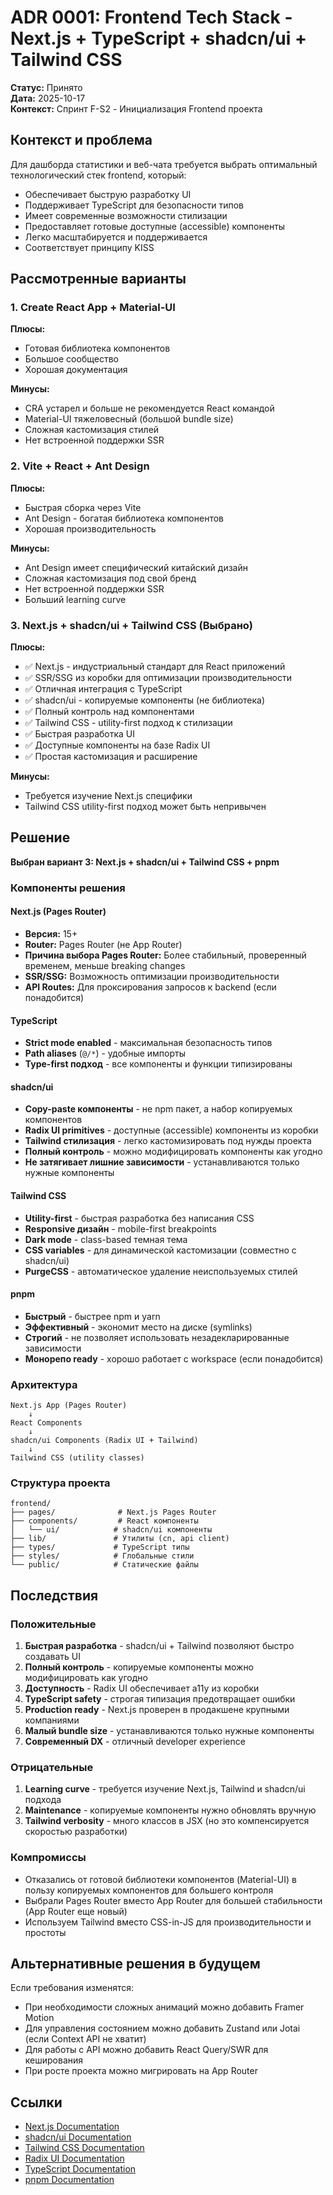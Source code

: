 # ADR 0001: Frontend Tech Stack - Next.js + TypeScript + shadcn/ui + Tailwind CSS

**Статус:** Принято  
**Дата:** 2025-10-17  
**Контекст:** Спринт F-S2 - Инициализация Frontend проекта

## Контекст и проблема

Для дашборда статистики и веб-чата требуется выбрать оптимальный технологический стек frontend, который:

- Обеспечивает быструю разработку UI
- Поддерживает TypeScript для безопасности типов
- Имеет современные возможности стилизации
- Предоставляет готовые доступные (accessible) компоненты
- Легко масштабируется и поддерживается
- Соответствует принципу KISS

## Рассмотренные варианты

### 1. Create React App + Material-UI

**Плюсы:**
- Готовая библиотека компонентов
- Большое сообщество
- Хорошая документация

**Минусы:**
- CRA устарел и больше не рекомендуется React командой
- Material-UI тяжеловесный (большой bundle size)
- Сложная кастомизация стилей
- Нет встроенной поддержки SSR

### 2. Vite + React + Ant Design

**Плюсы:**
- Быстрая сборка через Vite
- Ant Design - богатая библиотека компонентов
- Хорошая производительность

**Минусы:**
- Ant Design имеет специфический китайский дизайн
- Сложная кастомизация под свой бренд
- Нет встроенной поддержки SSR
- Больший learning curve

### 3. Next.js + shadcn/ui + Tailwind CSS (Выбрано)

**Плюсы:**
- ✅ Next.js - индустриальный стандарт для React приложений
- ✅ SSR/SSG из коробки для оптимизации производительности
- ✅ Отличная интеграция с TypeScript
- ✅ shadcn/ui - копируемые компоненты (не библиотека)
- ✅ Полный контроль над компонентами
- ✅ Tailwind CSS - utility-first подход к стилизации
- ✅ Быстрая разработка UI
- ✅ Доступные компоненты на базе Radix UI
- ✅ Простая кастомизация и расширение

**Минусы:**
- Требуется изучение Next.js специфики
- Tailwind CSS utility-first подход может быть непривычен

## Решение

**Выбран вариант 3: Next.js + shadcn/ui + Tailwind CSS + pnpm**

### Компоненты решения

#### Next.js (Pages Router)

- **Версия:** 15+
- **Router:** Pages Router (не App Router)
- **Причина выбора Pages Router:** Более стабильный, проверенный временем, меньше breaking changes
- **SSR/SSG:** Возможность оптимизации производительности
- **API Routes:** Для проксирования запросов к backend (если понадобится)

#### TypeScript

- **Strict mode enabled** - максимальная безопасность типов
- **Path aliases** (`@/*`) - удобные импорты
- **Type-first подход** - все компоненты и функции типизированы

#### shadcn/ui

- **Copy-paste компоненты** - не npm пакет, а набор копируемых компонентов
- **Radix UI primitives** - доступные (accessible) компоненты из коробки
- **Tailwind стилизация** - легко кастомизировать под нужды проекта
- **Полный контроль** - можно модифицировать компоненты как угодно
- **Не затягивает лишние зависимости** - устанавливаются только нужные компоненты

#### Tailwind CSS

- **Utility-first** - быстрая разработка без написания CSS
- **Responsive дизайн** - mobile-first breakpoints
- **Dark mode** - class-based темная тема
- **CSS variables** - для динамической кастомизации (совместно с shadcn/ui)
- **PurgeCSS** - автоматическое удаление неиспользуемых стилей

#### pnpm

- **Быстрый** - быстрее npm и yarn
- **Эффективный** - экономит место на диске (symlinks)
- **Строгий** - не позволяет использовать незадекларированные зависимости
- **Монорепо ready** - хорошо работает с workspace (если понадобится)

### Архитектура

```
Next.js App (Pages Router)
    ↓
React Components
    ↓
shadcn/ui Components (Radix UI + Tailwind)
    ↓
Tailwind CSS (utility classes)
```

### Структура проекта

```
frontend/
├── pages/              # Next.js Pages Router
├── components/         # React компоненты
│   └── ui/            # shadcn/ui компоненты
├── lib/               # Утилиты (cn, api client)
├── types/             # TypeScript типы
├── styles/            # Глобальные стили
└── public/            # Статические файлы
```

## Последствия

### Положительные

1. **Быстрая разработка** - shadcn/ui + Tailwind позволяют быстро создавать UI
2. **Полный контроль** - копируемые компоненты можно модифицировать как угодно
3. **Доступность** - Radix UI обеспечивает a11y из коробки
4. **TypeScript safety** - строгая типизация предотвращает ошибки
5. **Production ready** - Next.js проверен в продакшене крупными компаниями
6. **Малый bundle size** - устанавливаются только нужные компоненты
7. **Современный DX** - отличный developer experience

### Отрицательные

1. **Learning curve** - требуется изучение Next.js, Tailwind и shadcn/ui подхода
2. **Maintenance** - копируемые компоненты нужно обновлять вручную
3. **Tailwind verbosity** - много классов в JSX (но это компенсируется скоростью разработки)

### Компромиссы

- Отказались от готовой библиотеки компонентов (Material-UI) в пользу копируемых компонентов для большего контроля
- Выбрали Pages Router вместо App Router для большей стабильности (App Router еще новый)
- Используем Tailwind вместо CSS-in-JS для производительности и простоты

## Альтернативные решения в будущем

Если требования изменятся:

- При необходимости сложных анимаций можно добавить Framer Motion
- Для управления состоянием можно добавить Zustand или Jotai (если Context API не хватит)
- Для работы с API можно добавить React Query/SWR для кеширования
- При росте проекта можно мигрировать на App Router

## Ссылки

- [Next.js Documentation](https://nextjs.org/docs)
- [shadcn/ui Documentation](https://ui.shadcn.com)
- [Tailwind CSS Documentation](https://tailwindcss.com/docs)
- [Radix UI Documentation](https://www.radix-ui.com)
- [TypeScript Documentation](https://www.typescriptlang.org/docs)
- [pnpm Documentation](https://pnpm.io)

